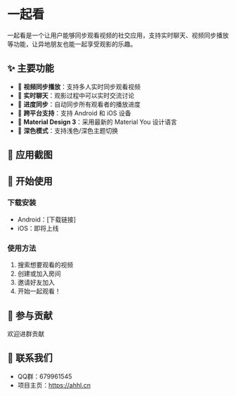 # 一起看

一起看是一个让用户能够同步观看视频的社交应用，支持实时聊天、视频同步播放等功能，让异地朋友也能一起享受观影的乐趣。

## ✨ 主要功能

- 🎥 **视频同步播放**：支持多人实时同步观看视频
- 💬 **实时聊天**：观影过程中可以实时交流讨论
- 🔄 **进度同步**：自动同步所有观看者的播放进度
- 📱 **跨平台支持**：支持 Android 和 iOS 设备
- 🎨 **Material Design 3**：采用最新的 Material You 设计语言
- 🌙 **深色模式**：支持浅色/深色主题切换

## 📱 应用截图



## 🚀 开始使用

### 下载安装

- Android：[下载链接]
- iOS：即将上线

### 使用方法

1. 搜索想要观看的视频
2. 创建或加入房间
3. 邀请好友加入
4. 开始一起观看！

## 🤝 参与贡献

欢迎进群贡献

## 👥 联系我们

- QQ群：679961545
- 项目主页：https://ahhl.cn
